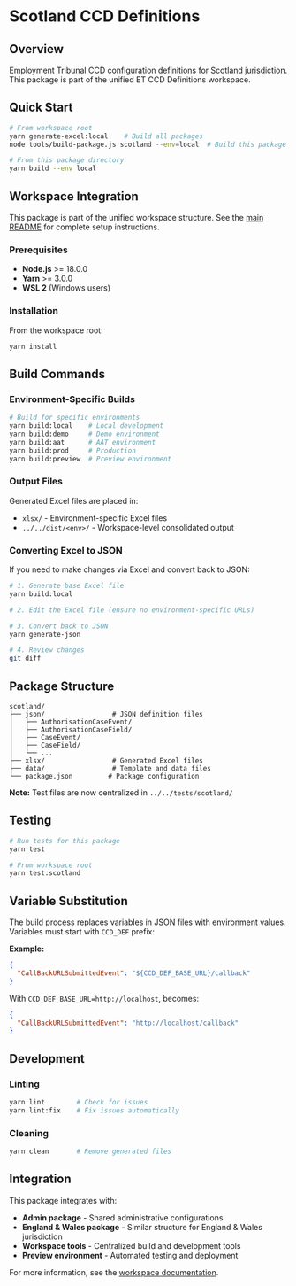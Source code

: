 # Scotland CCD Definitions

## Overview

Employment Tribunal CCD configuration definitions for Scotland jurisdiction. This package is part of the unified ET CCD Definitions workspace.

## Quick Start

```bash
# From workspace root
yarn generate-excel:local    # Build all packages
node tools/build-package.js scotland --env=local  # Build this package only

# From this package directory
yarn build --env local
```

## Workspace Integration

This package is part of the unified workspace structure. See the [main README](../../README.md) for complete setup instructions.

### Prerequisites

- **Node.js** >= 18.0.0
- **Yarn** >= 3.0.0
- **WSL 2** (Windows users)

### Installation

From the workspace root:
```bash
yarn install
```

## Build Commands

### Environment-Specific Builds

```bash
# Build for specific environments
yarn build:local    # Local development
yarn build:demo     # Demo environment
yarn build:aat      # AAT environment  
yarn build:prod     # Production
yarn build:preview  # Preview environment
```

### Output Files

Generated Excel files are placed in:
- `xlsx/` - Environment-specific Excel files
- `../../dist/<env>/` - Workspace-level consolidated output

### Converting Excel to JSON

If you need to make changes via Excel and convert back to JSON:

```bash
# 1. Generate base Excel file
yarn build:local

# 2. Edit the Excel file (ensure no environment-specific URLs)

# 3. Convert back to JSON
yarn generate-json

# 4. Review changes
git diff
```

## Package Structure

```
scotland/
├── json/                 # JSON definition files
│   ├── AuthorisationCaseEvent/
│   ├── AuthorisationCaseField/
│   ├── CaseEvent/
│   ├── CaseField/
│   └── ...
├── xlsx/                 # Generated Excel files
├── data/                 # Template and data files
└── package.json         # Package configuration
```

**Note:** Test files are now centralized in `../../tests/scotland/`

## Testing

```bash
# Run tests for this package
yarn test

# From workspace root
yarn test:scotland
```

## Variable Substitution

The build process replaces variables in JSON files with environment values. Variables must start with `CCD_DEF` prefix:

**Example:**
```json
{
  "CallBackURLSubmittedEvent": "${CCD_DEF_BASE_URL}/callback"
}
```

With `CCD_DEF_BASE_URL=http://localhost`, becomes:
```json
{
  "CallBackURLSubmittedEvent": "http://localhost/callback"
}
```

## Development

### Linting

```bash
yarn lint        # Check for issues
yarn lint:fix    # Fix issues automatically
```

### Cleaning

```bash
yarn clean       # Remove generated files
```

## Integration

This package integrates with:
- **Admin package** - Shared administrative configurations
- **England & Wales package** - Similar structure for England & Wales jurisdiction
- **Workspace tools** - Centralized build and development tools
- **Preview environment** - Automated testing and deployment

For more information, see the [workspace documentation](../../README.md).
